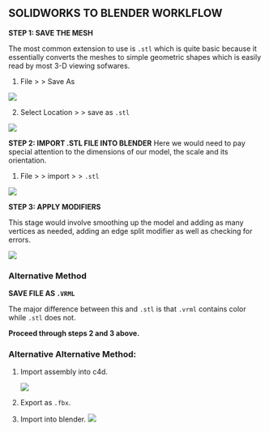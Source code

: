 ## SOLIDWORKS TO BLENDER WORKLFLOW

 

**STEP 1: SAVE THE MESH**

The most common extension to use is `.stl` which is quite basic because it essentially converts the meshes to simple geometric shapes which is easily read by most 3-D viewing sofwares.

1. File  > > Save As

![](https://i.imgur.com/YFp3kpQ.png)

2. Select Location > > save as `.stl`

![](https://i.imgur.com/AIM7ODl.png)







**STEP 2: IMPORT .STL FILE INTO BLENDER**
Here we would need to pay special attention to the dimensions of our model, the scale and its orientation.

1. File > > import > > `.stl`

![](https://i.imgur.com/rX3nj0i.jpg)



**STEP 3: APPLY MODIFIERS**

This stage would involve smoothing up the model and adding as many vertices as needed, adding an edge split modifier as well as checking for errors.

![](https://i.imgur.com/QRys25M.jpg)




### Alternative Method
**SAVE FILE AS `.VRML`**

The major difference between this and `.stl` is that `.vrml` contains color while `.stl` does not. 

**Proceed through steps 2 and 3 above.**


### Alternative Alternative Method:

1. Import assembly into c4d.

      ![](https://i.imgur.com/GeaKz56.jpg)

2. Export as `.fbx`.
3. Import into blender.
![](https://i.imgur.com/TFXLqRE.jpg)
